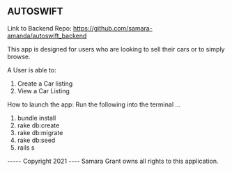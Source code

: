 AUTOSWIFT 
----------------------------------------
Link to Backend Repo: https://github.com/samara-amanda/autoswift_backend


This app is designed for users who are looking to sell their cars or to simply browse.

A User is able to:
1. Create a Car listing
2. View a Car Listing


How to launch the app:
Run the following into the terminal ...
1. bundle install
2. rake db:create
3. rake db:migrate
4. rake db:seed
4. rails s

----- Copyright 2021 ----
Samara Grant owns all rights to this application.

